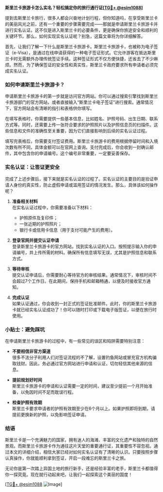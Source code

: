 **斯里兰卡旅游卡怎么实名？轻松搞定你的旅行通行证[[TG💪+ @esim1088](https://t.me/s/esim1088)]**

提到去斯里兰卡旅行，很多人都会兴奋地计划行程，但你知道吗，在享受斯里兰卡的美丽风光之前，还有一个重要的步骤需要完成——那就是申请斯里兰卡旅游卡并进行实名认证。这不仅是进入斯里兰卡的必要条件，更是确保你旅途安全和顺利的关键环节。那么，如何实现实名认证呢？别急，这篇文章将为你详细解答。

首先，让我们了解一下什么是斯里兰卡旅游卡。斯里兰卡旅游卡，也被称为电子签证（e-Visa），是通过在线申请获得的一种电子签证形式。它允许游客在抵达斯里兰卡时无需额外办理传统签证手续。这种签证形式不仅方便快捷，还省去了不少麻烦。然而，为了确保签证的安全性和真实性，斯里兰卡政府要求所有申请者必须完成实名认证。

### 如何申请斯里兰卡旅游卡？

申请斯里兰卡旅游卡的第一步就是访问官方网站。你可以通过搜索引擎找到斯里兰卡旅游部门的官方网站，或者直接输入“斯里兰卡电子签证”进行搜索。通常情况下，官方网站会有清晰的指引和表格供你填写。

在填写表格时，你需要提供一些基本信息，比如姓名、护照号码、出生日期、联系方式等。同时，还需要上传一张符合要求的护照照片以及护照信息页的扫描件。这些信息和文件的准确性至关重要，因为它们直接影响到后续的实名认证过程。

填写完表格后，你需要支付签证费用。斯里兰卡旅游卡的费用根据停留时间和入境次数有所不同，具体金额可以在官网上查询。支付完成后，你会收到一封确认邮件，其中包含你的申请编号。这个编号非常重要，一定要妥善保存。

### 实名认证：让签证更安全

完成了上述步骤后，接下来就是实名认证的过程了。实名认证的主要目的是验证申请人身份的真实性，防止虚假申请或滥用签证的情况发生。那么，具体该如何操作呢？

1. **准备相关材料**  
   在实名认证过程中，你需要准备以下材料：
   - 护照原件及复印件；
   - 一张近期的护照照片；
   - 银行卡或信用卡信息（用于支付可能产生的费用）。

2. **登录官网并提交认证申请**  
   登录斯里兰卡旅游卡的官方网站，找到实名认证的入口。按照提示输入你的申请编号，并上传所需的材料。确保所有信息填写无误，尤其是护照信息和联系方式。

3. **等待审核**  
   提交认证申请后，你需要耐心等待官方的审核结果。通常情况下，审核时间不会超过7个工作日。在此期间，保持手机和邮箱畅通，以便及时接收官方通知。

4. **完成认证**  
   如果认证通过，你会收到一封正式的签证批准邮件。此时，你的斯里兰卡旅游卡就已经实名认证成功了！你可以随时打印或下载电子版签证，以便在旅行时使用。

### 小贴士：避免踩坑

在申请斯里兰卡旅游卡的过程中，有一些常见的误区和陷阱需要特别注意：

- **不要相信非官方渠道**  
  很多不法分子利用人们对签证流程的不了解，设置钓鱼网站或冒充官方机构骗取钱财。因此，务必通过官方网站进行申请和认证，切勿轻信其他来源的信息。

- **提前规划好时间**  
  斯里兰卡旅游卡的申请和认证需要一定的时间，建议至少提前一个月开始准备，以免因时间不足而耽误行程。

- **检查护照有效期**  
  斯里兰卡要求申请者的护照有效期至少在6个月以上。如果护照即将到期，请提前更换新的护照，以免影响签证申请。

### 结语

斯里兰卡是一个充满魅力的国家，拥有迷人的海滩、丰富的文化遗产和独特的自然景观。而斯里兰卡旅游卡作为通往这片天堂的重要通行证，其重要性不容忽视。通过本文的详细介绍，相信大家已经对如何实名认证有了清晰的认识。只要按照步骤认真操作，你就能顺利拿到签证，开启一段难忘的斯里兰卡之旅。

无论你是第一次踏上异国土地的旅行新手，还是经验丰富的老手，斯里兰卡都值得你一探究竟。现在就行动起来吧，让我们一起探索这个美丽的国度！

[[TG💪+ @esim1088](https://t.me/s/esim1088) ![Image](https://i.postimg.cc/4NQfJmqS/Snipaste-2025-05-13-00-14-12.png)]